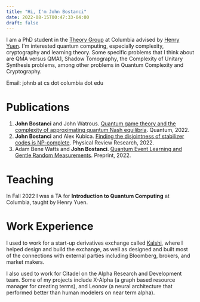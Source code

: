 ```yaml
---
title: "Hi, I'm John Bostanci"
date: 2022-08-15T00:47:33-04:00
draft: false
---
```

I am a PhD student in the [Theory Group](https://theory.cs.columbia.edu/) at Columbia advised by [Henry Yuen](https://henryyuen.net/).  I'm interested quantum computing, especially complexity, cryptography and learning theory.  Some specific problems that I think about are QMA versus QMA1, Shadow Tomography, the Complexity of Unitary Synthesis problems, among other problems in Quantum Complexity and Cryptography. 

Email: johnb at cs dot columbia dot edu

# Publications
1. __John Bostanci__ and John Watrous. [Quantum game theory and the complexity of approximating quantum Nash equilibria](https://arxiv.org/abs/2102.00512). Quantum, 2022.
2. __John Bostanci__ and Alex Kubica. [Finding the disjointness of stabilizer codes is NP-complete](https://arxiv.org/abs/2108.04738). Physical Review Research, 2022.
3. Adam Bene Watts and __John Bostanci__. [Quantum Event Learning and Gentle Random Measurements](https://arxiv.org/abs/2210.09155).  Preprint, 2022.

# Teaching
In Fall 2022 I was a TA for __Introduction to Quantum Computing__ at Columbia, taught by Henry Yuen.

# Work Experience
I used to work for a start-up derivatives exchange called [Kalshi](https://kalshi.com/), where I helped design and build the exchange, as well as designed and built most of the connections with external parties including Bloomberg, brokers, and market makers.   

I also used to work for Citadel on the Alpha Research and Development team.  Some of my projects include X-Alpha (a graph based resource manager for creating terms), and Leonov (a neural architecture that performed better than human modelers on near term alpha).  


